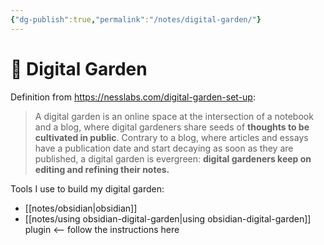 ```yaml
---
{"dg-publish":true,"permalink":"/notes/digital-garden/"}
---
```


# 🌱 Digital Garden

Definition from <https://nesslabs.com/digital-garden-set-up>:

> A digital garden is an online space at the intersection of a notebook and a blog, where digital gardeners share seeds of **thoughts to be cultivated in public**. Contrary to a blog, where articles and essays have a publication date and start decaying as soon as they are published, a digital garden is evergreen: **digital gardeners keep on editing and refining their notes.**


Tools I use to build my digital garden:

- [[notes/obsidian\|obsidian]]
- [[notes/using obsidian-digital-garden\|using obsidian-digital-garden]] plugin <-- follow the instructions here
